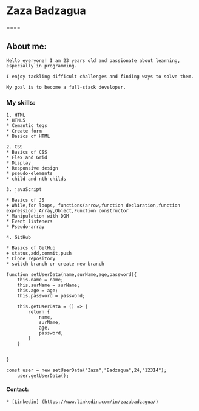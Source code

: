 # Zaza Badzagua
====

## About me:
    Hello everyone! I am 23 years old and passionate about learning, especially in programming. 
    
    I enjoy tackling difficult challenges and finding ways to solve them. 
    
    My goal is to become a full-stack developer.


### My skills:
    1. HTML
    * HTML5
    * Cemantic tegs
    * Create form
    * Basics of HTML

    2. CSS
    * Basics of CSS
    * Flex and Grid
    * Display
    * Responsive design
    * pseudo-elements
    * child and nth-childs

    3. javaScript

    * Basics of JS
    + While,for loops, functions(arrow,function declaration,function expression) Array,Object,Function constructor
    * Manipulation with DOM
    * Event listeners
    * Pseudo-array

    4. GitHub
    
    * Basics of GitHub
    + status,add,commit,push
    * Clone repository
    * switch branch or create new branch
    

```
function setUserData(name,surName,age,password){
    this.name = name;
    this.surName = surName;
    this.age = age;
    this.password = password;
    
    this.getUserData = () => {
        return {
            name,
            surName,
            age,
            password,
        }
    }

    
}

const user = new setUserData("Zaza","Badzagua",24,"12314");
    user.getUserData();

```

#### Contact:

    * [Linkedin] (https://www.linkedin.com/in/zazabadzagua/)